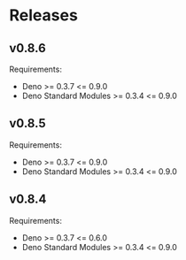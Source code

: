 # Releases

## v0.8.6

Requirements:

* Deno >= 0.3.7 <= 0.9.0
* Deno Standard Modules >= 0.3.4 <= 0.9.0

## v0.8.5

Requirements:

* Deno >= 0.3.7 <= 0.9.0
* Deno Standard Modules >= 0.3.4 <= 0.9.0

## v0.8.4

Requirements:

* Deno >= 0.3.7 <= 0.6.0
* Deno Standard Modules >= 0.3.4 <= 0.9.0
